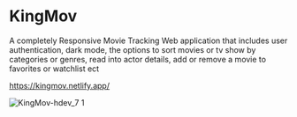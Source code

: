 # KingMov

A completely Responsive Movie Tracking Web application that includes user authentication, dark mode, the options to sort movies or tv show by categories or genres, read into actor details, add or remove a movie to favorites or watchlist ect

https://kingmov.netlify.app/


![KingMov-hdev_7 1](https://user-images.githubusercontent.com/100964607/188524786-9bbc33a9-0d46-4852-823d-5daee099cf0b.png)

